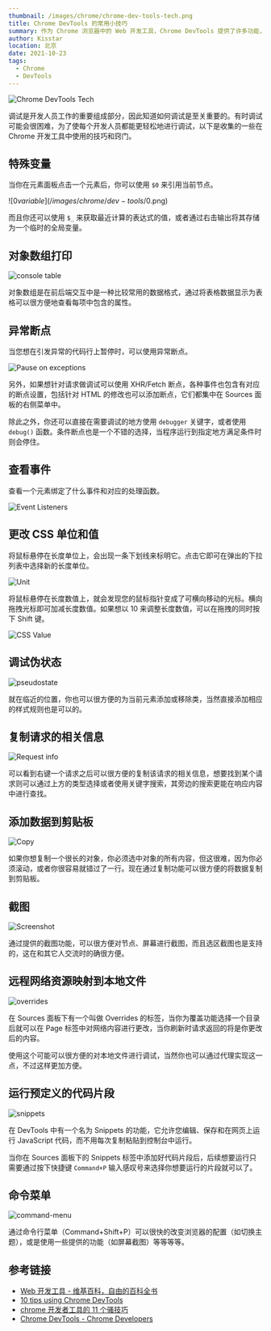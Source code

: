```yaml
---
thumbnail: /images/chrome/chrome-dev-tools-tech.png
title: Chrome DevTools 的常用小技巧
summary: 作为 Chrome 浏览器中的 Web 开发工具，Chrome DevTools 提供了许多功能，在这里我们列举了其中一些比较优秀和比较常用的点。
author: Kisstar
location: 北京
date: 2021-10-23
tags:
  - Chrome
  - DevTools
---
```


![Chrome DevTools Tech](/images/chrome/chrome-dev-tools-tech.png)

调试是开发人员工作的重要组成部分，因此知道如何调试是至关重要的。有时调试可能会很困难，为了使每个开发人员都能更轻松地进行调试，以下是收集的一些在 Chrome 开发工具中使用的技巧和窍门。

## 特殊变量

当你在元素面板点击一个元素后，你可以使用 `$0` 来引用当前节点。

![$0 variable](/images/chrome/dev-tools/$0.png)

而且你还可以使用 `$_` 来获取最近计算的表达式的值，或者通过右击输出将其存储为一个临时的全局变量。

## 对象数组打印

![console table](/images/chrome/dev-tools/console-table.png)

对象数组是在前后端交互中是一种比较常用的数据格式，通过将表格数据显示为表格可以很方便地查看每项中包含的属性。

## 异常断点

当您想在引发异常的代码行上暂停时，可以使用异常断点。

![Pause on exceptions](/images/chrome/dev-tools/debug-on-error.png)

另外，如果想针对请求做调试可以使用 XHR/Fetch 断点，各种事件也包含有对应的断点设置，包括针对 HTML 的修改也可以添加断点，它们都集中在 Sources 面板的右侧菜单中。

除此之外，你还可以直接在需要调试的地方使用 `debugger` 关键字，或者使用 `debug()` 函数。条件断点也是一个不错的选择，当程序运行到指定地方满足条件时则会停住。

## 查看事件

查看一个元素绑定了什么事件和对应的处理函数。

![Event Listeners](/images/chrome/dev-tools/event-listeners.png)

## 更改 CSS 单位和值

将鼠标悬停在长度单位上，会出现一条下划线来标明它。点击它即可在弹出的下拉列表中选择新的长度单位。

![Unit](/images/chrome/dev-tools/unit.gif)

将鼠标悬停在长度数值上，就会发现您的鼠标指针变成了可横向移动的光标。横向拖拽光标即可加减长度数值。如果想以 10 来调整长度数值，可以在拖拽的同时按下 Shift 键。

![CSS Value](/images/chrome/dev-tools/value.gif)

## 调试伪状态

![pseudostate](/images/chrome/dev-tools/pseudostate.png)

就在临近的位置，你也可以很方便的为当前元素添加或移除类，当然直接添加相应的样式规则也是可以的。

## 复制请求的相关信息

![Request info](/images/chrome/dev-tools/request-info.png)

可以看到右键一个请求之后可以很方便的复制该请求的相关信息，想要找到某个请求则可以通过上方的类型选择或者使用关键字搜索，其旁边的搜索更能在响应内容中进行查找。

## 添加数据到剪贴板

![Copy](/images/chrome/dev-tools/copy.png)

如果你想复制一个很长的对象，你必须选中对象的所有内容，但这很难，因为你必须滚动，或者你很容易就错过了一行。现在通过复制功能可以很方便的将数据复制到剪贴板。

## 截图

![Screenshot](/images/chrome/dev-tools/screenshot.png)

通过提供的截图功能，可以很方便对节点、屏幕进行截图，而且选区截图也是支持的，这在和其它人交流时的确很方便。

## 远程网络资源映射到本地文件

![overrides](/images/chrome/dev-tools/overrides.png)

在 Sources 面板下有一个叫做 Overrides 的标签，当你为覆盖功能选择一个目录后就可以在 Page 标签中对网络内容进行更改，当你刷新时请求返回的将是你更改后的内容。

使用这个可能可以很方便的对本地文件进行调试，当然你也可以通过代理实现这一点，不过这样更加方便。

## 运行预定义的代码片段

![snippets](/images/chrome/dev-tools/snippets.png)

在 DevTools 中有一个名为 Snippets 的功能，它允许您编辑、保存和在网页上运行 JavaScript 代码，而不用每次复制粘贴到控制台中运行。

当你在 Sources 面板下的 Snippets 标签中添加好代码片段后，后续想要运行只需要通过按下快捷键 `Command+P` 输入感叹号来选择你想要运行的片段就可以了。

## 命令菜单

![command-menu](/images/chrome/dev-tools/command-menu.png)

通过命令行菜单（Command+Shift+P）可以很快的改变浏览器的配置（如切换主题），或是使用一些提供的功能（如屏幕截图）等等等等。

## 参考链接

- [Web 开发工具 - 维基百科，自由的百科全书](https://zh.wikipedia.org/wiki/Web%E5%BC%80%E5%8F%91%E5%B7%A5%E5%85%B7)
- [10 tips using Chrome DevTools](https://www.talentoso.pro/insights/tips-tricks/10-tips-using-chrome-devtools/)
- [chrome 开发者工具的 11 个骚技巧](https://mp.weixin.qq.com/s/v4lrOk1tSHksxTLZjeYLJg)
- [Chrome DevTools - Chrome Developers](https://developer.chrome.com/docs/devtools/)
